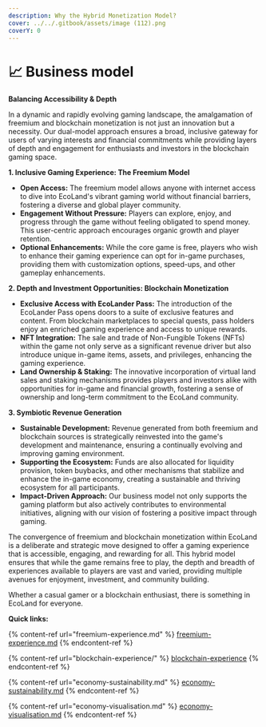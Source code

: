 ```yaml
---
description: Why the Hybrid Monetization Model?
cover: ../../.gitbook/assets/image (112).png
coverY: 0
---
```


# 📈 Business model

**Balancing Accessibility & Depth**

In a dynamic and rapidly evolving gaming landscape, the amalgamation of freemium and blockchain monetization is not just an innovation but a necessity. Our dual-model approach ensures a broad, inclusive gateway for users of varying interests and financial commitments while providing layers of depth and engagement for enthusiasts and investors in the blockchain gaming space.

**1. Inclusive Gaming Experience: The Freemium Model**

* **Open Access:** The freemium model allows anyone with internet access to dive into EcoLand's vibrant gaming world without financial barriers, fostering a diverse and global player community.
* **Engagement Without Pressure:** Players can explore, enjoy, and progress through the game without feeling obligated to spend money. This user-centric approach encourages organic growth and player retention.
* **Optional Enhancements:** While the core game is free, players who wish to enhance their gaming experience can opt for in-game purchases, providing them with customization options, speed-ups, and other gameplay enhancements.

**2. Depth and Investment Opportunities: Blockchain Monetization**

* **Exclusive Access with EcoLander Pass:** The introduction of the EcoLander Pass opens doors to a suite of exclusive features and content. From blockchain marketplaces to special quests, pass holders enjoy an enriched gaming experience and access to unique rewards.
* **NFT Integration:** The sale and trade of Non-Fungible Tokens (NFTs) within the game not only serve as a significant revenue driver but also introduce unique in-game items, assets, and privileges, enhancing the gaming experience.
* **Land Ownership & Staking:** The innovative incorporation of virtual land sales and staking mechanisms provides players and investors alike with opportunities for in-game and financial growth, fostering a sense of ownership and long-term commitment to the EcoLand community.

**3. Symbiotic Revenue Generation**

* **Sustainable Development:** Revenue generated from both freemium and blockchain sources is strategically reinvested into the game's development and maintenance, ensuring a continually evolving and improving gaming environment.
* **Supporting the Ecosystem:** Funds are also allocated for liquidity provision, token buybacks, and other mechanisms that stabilize and enhance the in-game economy, creating a sustainable and thriving ecosystem for all participants.
* **Impact-Driven Approach:** Our business model not only supports the gaming platform but also actively contributes to environmental initiatives, aligning with our vision of fostering a positive impact through gaming.

The convergence of freemium and blockchain monetization within EcoLand is a deliberate and strategic move designed to offer a gaming experience that is accessible, engaging, and rewarding for all. This hybrid model ensures that while the game remains free to play, the depth and breadth of experiences available to players are vast and varied, providing multiple avenues for enjoyment, investment, and community building.&#x20;

Whether a casual gamer or a blockchain enthusiast, there is something in EcoLand for everyone.



**Quick links:**

{% content-ref url="freemium-experience.md" %}
[freemium-experience.md](freemium-experience.md)
{% endcontent-ref %}

{% content-ref url="blockchain-experience/" %}
[blockchain-experience](blockchain-experience/)
{% endcontent-ref %}

{% content-ref url="economy-sustainability.md" %}
[economy-sustainability.md](economy-sustainability.md)
{% endcontent-ref %}

{% content-ref url="economy-visualisation.md" %}
[economy-visualisation.md](economy-visualisation.md)
{% endcontent-ref %}

